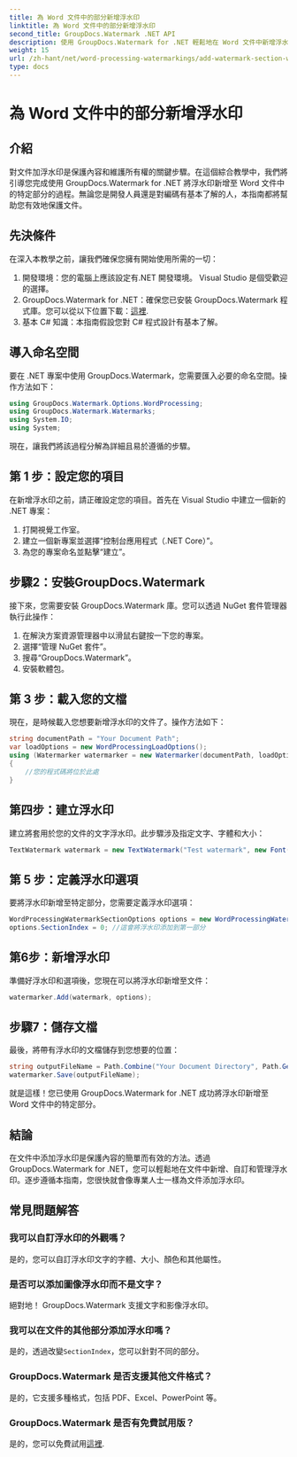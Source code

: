 ```yaml
---
title: 為 Word 文件中的部分新增浮水印
linktitle: 為 Word 文件中的部分新增浮水印
second_title: GroupDocs.Watermark .NET API
description: 使用 GroupDocs.Watermark for .NET 輕鬆地在 Word 文件中新增浮水印。透過這個簡單的指南保護您的內容。
weight: 15
url: /zh-hant/net/word-processing-watermarkings/add-watermark-section-word-docs/
type: docs
---
```

# 為 Word 文件中的部分新增浮水印

## 介紹
對文件加浮水印是保護內容和維護所有權的關鍵步驟。在這個綜合教學中，我們將引導您完成使用 GroupDocs.Watermark for .NET 將浮水印新增至 Word 文件中的特定部分的過程。無論您是開發人員還是對編碼有基本了解的人，本指南都將幫助您有效地保護文件。
## 先決條件
在深入本教學之前，讓我們確保您擁有開始使用所需的一切：
1. 開發環境：您的電腦上應該設定有.NET 開發環境。 Visual Studio 是個受歡迎的選擇。
2.  GroupDocs.Watermark for .NET：確保您已安裝 GroupDocs.Watermark 程式庫。您可以從以下位置下載：[這裡](https://releases.groupdocs.com/Watermark/net/).
3. 基本 C# 知識：本指南假設您對 C# 程式設計有基本了解。
## 導入命名空間
要在 .NET 專案中使用 GroupDocs.Watermark，您需要匯入必要的命名空間。操作方法如下：
```csharp
using GroupDocs.Watermark.Options.WordProcessing;
using GroupDocs.Watermark.Watermarks;
using System.IO;
using System;
```
現在，讓我們將該過程分解為詳細且易於遵循的步驟。
## 第 1 步：設定您的項目
在新增浮水印之前，請正確設定您的項目。首先在 Visual Studio 中建立一個新的 .NET 專案：
1. 打開視覺工作室。
2. 建立一個新專案並選擇“控制台應用程式（.NET Core）”。
3. 為您的專案命名並點擊“建立”。
## 步驟2：安裝GroupDocs.Watermark
接下來，您需要安裝 GroupDocs.Watermark 庫。您可以透過 NuGet 套件管理器執行此操作：
1. 在解決方案資源管理器中以滑鼠右鍵按一下您的專案。
2. 選擇“管理 NuGet 套件”。
3. 搜尋“GroupDocs.Watermark”。
4. 安裝軟體包。
## 第 3 步：載入您的文檔
現在，是時候載入您想要新增浮水印的文件了。操作方法如下：
```csharp
string documentPath = "Your Document Path";
var loadOptions = new WordProcessingLoadOptions();
using (Watermarker watermarker = new Watermarker(documentPath, loadOptions))
{
    //您的程式碼將位於此處
}
```
## 第四步：建立浮水印
建立將套用於您的文件的文字浮水印。此步驟涉及指定文字、字體和大小：
```csharp
TextWatermark watermark = new TextWatermark("Test watermark", new Font("Arial", 19));
```
## 第 5 步：定義浮水印選項
要將浮水印新增至特定部分，您需要定義浮水印選項：
```csharp
WordProcessingWatermarkSectionOptions options = new WordProcessingWatermarkSectionOptions();
options.SectionIndex = 0; //這會將浮水印添加到第一部分
```
## 第6步：新增浮水印
準備好浮水印和選項後，您現在可以將浮水印新增至文件：
```csharp
watermarker.Add(watermark, options);
```
## 步驟7：儲存文檔
最後，將帶有浮水印的文檔儲存到您想要的位置：
```csharp
string outputFileName = Path.Combine("Your Document Directory", Path.GetFileName(documentPath));
watermarker.Save(outputFileName);
```
就是這樣！您已使用 GroupDocs.Watermark for .NET 成功將浮水印新增至 Word 文件中的特定部分。
## 結論
在文件中添加浮水印是保護內容的簡單而有效的方法。透過 GroupDocs.Watermark for .NET，您可以輕鬆地在文件中新增、自訂和管理浮水印。逐步遵循本指南，您很快就會像專業人士一樣為文件添加浮水印。
## 常見問題解答
### 我可以自訂浮水印的外觀嗎？
是的，您可以自訂浮水印文字的字體、大小、顏色和其他屬性。
### 是否可以添加圖像浮水印而不是文字？
絕對地！ GroupDocs.Watermark 支援文字和影像浮水印。
### 我可以在文件的其他部分添加浮水印嗎？
是的，透過改變`SectionIndex`，您可以針對不同的部分。
### GroupDocs.Watermark 是否支援其他文件格式？
是的，它支援多種格式，包括 PDF、Excel、PowerPoint 等。
### GroupDocs.Watermark 是否有免費試用版？
是的，您可以免費試用[這裡](https://releases.groupdocs.com/).